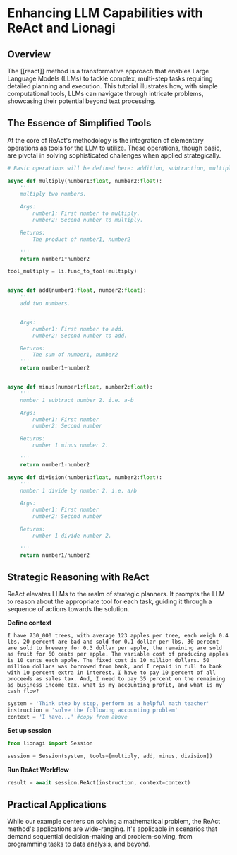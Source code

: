 
# Enhancing LLM Capabilities with ReAct and Lionagi

## Overview

The [[react]] method is a transformative approach that enables Large Language Models (LLMs) to tackle complex, multi-step tasks requiring detailed planning and execution. This tutorial illustrates how, with simple computational tools, LLMs can navigate through intricate problems, showcasing their potential beyond text processing.

## The Essence of Simplified Tools

At the core of ReAct's methodology is the integration of elementary operations as tools for the LLM to utilize. These operations, though basic, are pivotal in solving sophisticated challenges when applied strategically.

```python
# Basic operations will be defined here: addition, subtraction, multiplication, division

async def multiply(number1:float, number2:float):
    '''
    multiply two numbers.

    Args:
        number1: First number to multiply.
        number2: Second number to multiply.

    Returns:
        The product of number1, number2

    '''
    return number1*number2

tool_multiply = li.func_to_tool(multiply)


async def add(number1:float, number2:float):
    '''
    add two numbers.


    Args:
        number1: First number to add.
        number2: Second number to add.

    Returns:
        The sum of number1, number2
    '''
    return number1+number2


async def minus(number1:float, number2:float):
    '''
    number 1 subtract number 2. i.e. a-b

    Args:
        number1: First number
        number2: Second number

    Returns:
        number 1 minus number 2.

    '''
    return number1-number2

async def division(number1:float, number2:float):
    '''
    number 1 divide by number 2. i.e. a/b

    Args:
        number1: First number
        number2: Second number

    Returns:
        number 1 divide number 2.

    '''
    return number1/number2
```

## Strategic Reasoning with ReAct

ReAct elevates LLMs to the realm of strategic planners. It prompts the LLM to reason about the appropriate tool for each task, guiding it through a sequence of actions towards the solution.

**Define context**

```plain text
I have 730_000 trees, with average 123 apples per tree, each weigh 0.4 lbs. 20 percent are bad and sold for 0.1 dollar per lbs, 30 percent are sold to brewery for 0.3 dollar per apple, the remaining are sold as fruit for 60 cents per apple. The variable cost of producing apples is 10 cents each apple. The fixed cost is 10 million dollars. 50 million dollars was borrowed from bank, and I repaid in full to bank with 10 percent extra in interest. I have to pay 10 percent of all proceeds as sales tax. And, I need to pay 35 percent on the remaining as business income tax. what is my accounting profit, and what is my cash flow?
```

```python
system = 'Think step by step, perform as a helpful math teacher'
instruction = 'solve the following accounting problem'
context = 'I have...' #copy from above
```

**Set up session**

```python
from lionagi import Session

session = Session(system, tools=[multiply, add, minus, division])
```

**Run ReAct Workflow**

```python
result = await session.ReAct(instruction, context=context)
```


## Practical Applications

While our example centers on solving a mathematical problem, the ReAct method's applications are wide-ranging. It's applicable in scenarios that demand sequential decision-making and problem-solving, from programming tasks to data analysis, and beyond.
